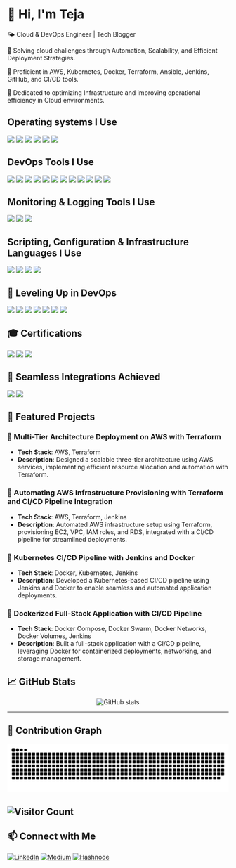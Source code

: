   # 👋 Hi, I'm Teja  
  
🌤️ Cloud & DevOps Engineer | Tech Blogger   

🔹 Solving cloud challenges through Automation, Scalability, and Efficient Deployment Strategies.

🔹 Proficient in AWS, Kubernetes, Docker, Terraform, Ansible, Jenkins, GitHub, and CI/CD tools.

🔹 Dedicated to optimizing Infrastructure and improving operational efficiency in Cloud environments.

## **Operating systems I Use**
<p align="left">
  <img src="https://img.shields.io/badge/Linux-FCC624?style=for-the-badge&logo=linux&logoColor=black"/>
  <img src="https://img.shields.io/badge/Ubuntu-E95420?style=for-the-badge&logo=ubuntu&logoColor=white"/>
  <img src="https://img.shields.io/badge/CentOS-262577?style=for-the-badge&logo=centos&logoColor=white"/>
  <img src="https://img.shields.io/badge/Fedora-294172?style=for-the-badge&logo=fedora&logoColor=white"/>
  <img src="https://img.shields.io/badge/Windows-0078D6?style=for-the-badge&logo=windows&logoColor=white"/>
  <img src="https://img.shields.io/badge/Red%20Hat-EE0000?style=for-the-badge&logo=red-hat&logoColor=white"/>
</p>


## **DevOps Tools I Use**
<p align="left">
  <img src="https://img.shields.io/badge/AWS-FF9900?style=for-the-badge&logo=amazon-aws&logoColor=white">
  <img src="https://img.shields.io/badge/Terraform-623CE4?style=for-the-badge&logo=terraform&logoColor=white">
  <img src="https://img.shields.io/badge/Docker-2496ED?style=for-the-badge&logo=docker&logoColor=white">
  <img src="https://img.shields.io/badge/Jenkins-D24939?style=for-the-badge&logo=jenkins&logoColor=white">
  <img src="https://img.shields.io/badge/Kubernetes-326CE5?style=for-the-badge&logo=kubernetes&logoColor=white">
  <img src="https://img.shields.io/badge/Ansible-000000?style=for-the-badge&logo=ansible&logoColor=white">
  <img src="https://img.shields.io/badge/Git-F05032?style=for-the-badge&logo=git&logoColor=white">
  <img src="https://img.shields.io/badge/GitHub-181717?style=for-the-badge&logo=github&logoColor=white">
  <img src="https://img.shields.io/badge/Apache%20Maven-C71A36?style=for-the-badge&logo=apache-maven&logoColor=white">
  <img src="https://img.shields.io/badge/Trivy-2D5FAD?style=for-the-badge&logo=Trivy&logoColor=white)">
  <img src="https://img.shields.io/badge/SonarQube-4E9BCD?style=for-the-badge&logo=sonarqube&logoColor=white"/>
  <img src="https://img.shields.io/badge/VS%20Code-007ACC?style=for-the-badge&logo=visual-studio-code&logoColor=white">
</p>

## **Monitoring & Logging Tools I Use**
<p align="left">
  <img src="https://img.shields.io/badge/AWS%20CloudWatch-FF9900?style=for-the-badge&logo=amazonaws&logoColor=white"/>
  <img src="https://img.shields.io/badge/Prometheus-E6522C?style=for-the-badge&logo=prometheus&logoColor=white"/>
  <img src="https://img.shields.io/badge/Grafana-F46800?style=for-the-badge&logo=grafana&logoColor=white"/>
</p>

## **Scripting, Configuration & Infrastructure Languages I Use**
<p align="left">
  <img src="https://img.shields.io/badge/Shell_Script-121011?style=for-the-badge&logo=gnu-bash&logoColor=white"/>
  <img src="https://img.shields.io/badge/Groovy-4298B8?style=for-the-badge&logo=apache-groovy&logoColor=white"/>
  <img src="https://img.shields.io/badge/YAML-CC2927?style=for-the-badge&logo=yaml&logoColor=white"/>
  <img src="https://img.shields.io/badge/HCL%20(Terraform)-7B42BC?style=for-the-badge&logo=terraform&logoColor=white"/>
</p>

## 🚀 **Leveling Up in DevOps**
<p align="left">
  <img src="https://img.shields.io/badge/Helm-0F1689?style=for-the-badge&logo=helm&logoColor=white"/>
  <img src="https://img.shields.io/badge/Azure-0078D4?style=for-the-badge&logo=microsoftazure&logoColor=white"/>  
  <img src="https://img.shields.io/badge/Istio-466BB0?style=for-the-badge&logo=istio&logoColor=white"/>
  <img src="https://img.shields.io/badge/ArgoCD-EF7B4D?style=for-the-badge&logo=argo&logoColor=white"/>
  <img src="https://img.shields.io/badge/Dynatrace-1496FF?style=for-the-badge&logo=dynatrace&logoColor=white"/>
  <img src="https://img.shields.io/badge/AWS%20CloudFormation-FF4F8B?style=for-the-badge&logo=amazonaws&logoColor=white"/>
  <img src="https://img.shields.io/badge/Google%20Cloud-4285F4?style=for-the-badge&logo=googlecloud&logoColor=white"/>
</p>

## 🎓 **Certifications**
<p align="left">
  <img src="https://img.shields.io/badge/Azure%20Fundamentals-0078D4?style=for-the-badge&logo=microsoftazure&logoColor=white"/>
  <img src="https://img.shields.io/badge/OCI%20FoundationsAssociate-FF0000?style=for-the-badge&logo=oracle&logoColor=white"/>
  <img src="https://img.shields.io/badge/Introduction_to_Kubernetes-326CE5?style=for-the-badge&logo=kubernetes&logoColor=white"/>
</p>

## 🚀 Seamless Integrations Achieved
<p align="left">
  <img src="https://img.shields.io/badge/Jenkins--Slack--Integration-yellow?style=for-the-badge&logo=jenkins&logoColor=white"/>
  <img src="https://img.shields.io/badge/Terraform--Slack--Integration-green?style=for-the-badge&logo=terraform&logoColor=white"/>
</p>

## 🚀 Featured Projects  

### 🔹 Multi-Tier Architecture Deployment on AWS with Terraform  
   - **Tech Stack**: AWS, Terraform  
   - **Description**: Designed a scalable three-tier architecture using AWS services, implementing efficient resource allocation and automation with Terraform.  

### 🔹 Automating AWS Infrastructure Provisioning with Terraform and CI/CD Pipeline Integration  
   - **Tech Stack**: AWS, Terraform, Jenkins  
   - **Description**: Automated AWS infrastructure setup using Terraform, provisioning EC2, VPC, IAM roles, and RDS, integrated with a CI/CD pipeline for streamlined deployments.  

### 🔹 Kubernetes CI/CD Pipeline with Jenkins and Docker  
   - **Tech Stack**: Docker, Kubernetes, Jenkins  
   - **Description**: Developed a Kubernetes-based CI/CD pipeline using Jenkins and Docker to enable seamless and automated application deployments.  

### 🔹 Dockerized Full-Stack Application with CI/CD Pipeline  
   - **Tech Stack**: Docker Compose, Docker Swarm, Docker Networks, Docker Volumes, Jenkins  
   - **Description**: Built a full-stack application with a CI/CD pipeline, leveraging Docker for containerized deployments, networking, and storage management.

## 📈 GitHub Stats

<p align="center">
  <img src="https://github-readme-stats.vercel.app/api?username=teja94411&show_icons=true&theme=radical" alt="GitHub stats" />
</p>

---

## 🌱 Contribution Graph

<picture>
  <source media="(prefers-color-scheme: dark)" srcset="https://raw.githubusercontent.com/platane/snk/output/github-contribution-grid-snake-dark.svg" />
  <source media="(prefers-color-scheme: light)" srcset="https://raw.githubusercontent.com/platane/snk/output/github-contribution-grid-snake.svg" />
  <img alt="github contribution grid snake animation" src="https://raw.githubusercontent.com/platane/snk/output/github-contribution-grid-snake.svg" />
</picture>

![Visitor Count](https://profile-counter.glitch.me/{teja94411}/count.svg)
---

###

## 📫 Connect with Me  
[![LinkedIn](https://img.shields.io/badge/LinkedIn-0A66C2?style=for-the-badge&logo=linkedin&logoColor=white)](https://www.linkedin.com/in/venkat-teja-thota-a540931a5/) 
[![Medium](https://img.shields.io/badge/Medium-12100E?style=for-the-badge&logo=medium&logoColor=white)](https://medium.com/@tejaroyal) 
[![Hashnode](https://img.shields.io/badge/Hashnode-2962FF?style=for-the-badge&logo=hashnode&logoColor=white)](https://tejaroyal.hashnode.dev/)
   





   
 
